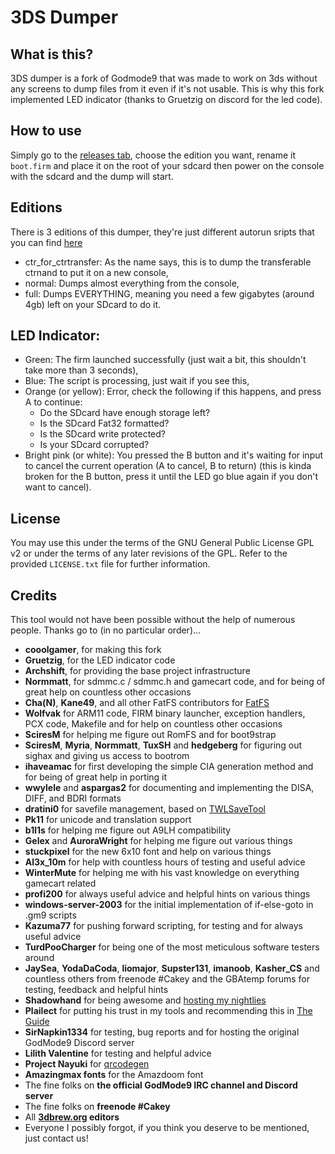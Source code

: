# 3DS Dumper

## What is this?
3DS dumper is a fork of Godmode9 that was made to work on 3ds without any screens to dump files from it even if it's not usable. This is why this fork implemented LED indicator (thanks to Gruetzig on discord for the led code).

## How to use

Simply go to the [releases tab](https://github.com/cooolgamer/3ds-dumper/releases), choose the edition you want, rename it `boot.firm` and place it on the root of your sdcard then power on the console with the sdcard and the dump will start.

## Editions
There is 3 editions of this dumper, they're just different autorun sripts that you can find [here](https://github.com/cooolgamer/3ds-dumper/tree/master/scripts)
- ctr_for_ctrtransfer: As the name says, this is to dump the transferable ctrnand to put it on a new console,
- normal: Dumps almost everything from the console,
- full: Dumps EVERYTHING, meaning you need a few gigabytes (around 4gb) left on your SDcard to do it.

## LED Indicator:
- Green: The firm launched successfully (just wait a bit, this shouldn't take more than 3 seconds),
- Blue: The script is processing, just wait if you see this,
- Orange (or yellow): Error, check the following if this happens, and press A to continue:
  - Do the SDcard have enough storage left?
  - Is the SDcard Fat32 formatted?
  - Is the SDcard write protected?
  - Is your SDcard corrupted?
- Bright pink (or white): You pressed the B button and it's waiting for input to cancel the current operation (A to cancel, B to return) (this is kinda broken for the B button, press it until the LED go blue again if you don't want to cancel).

## License
You may use this under the terms of the GNU General Public License GPL v2 or under the terms of any later revisions of the GPL. Refer to the provided `LICENSE.txt` file for further information.

## Credits
This tool would not have been possible without the help of numerous people. Thanks go to (in no particular order)...
* **cooolgamer**, for making this fork
* **Gruetzig**, for the LED indicator code
* **Archshift**, for providing the base project infrastructure
* **Normmatt**, for sdmmc.c / sdmmc.h and gamecart code, and for being of great help on countless other occasions
* **Cha(N)**, **Kane49**, and all other FatFS contributors for [FatFS](http://elm-chan.org/fsw/ff/00index_e.html)
* **Wolfvak** for ARM11 code, FIRM binary launcher, exception handlers, PCX code, Makefile and for help on countless other occasions
* **SciresM** for helping me figure out RomFS and for boot9strap
* **SciresM**, **Myria**, **Normmatt**, **TuxSH** and **hedgeberg** for figuring out sighax and giving us access to bootrom
* **ihaveamac** for first developing the simple CIA generation method and for being of great help in porting it
* **wwylele** and **aspargas2** for documenting and implementing the DISA, DIFF, and BDRI formats
* **dratini0** for savefile management, based on [TWLSaveTool](https://github.com/TuxSH/TWLSaveTool/)
* **Pk11** for unicode and translation support
* **b1l1s** for helping me figure out A9LH compatibility
* **Gelex** and **AuroraWright** for helping me figure out various things
* **stuckpixel** for the new 6x10 font and help on various things
* **Al3x_10m** for help with countless hours of testing and useful advice
* **WinterMute** for helping me with his vast knowledge on everything gamecart related
* **profi200** for always useful advice and helpful hints on various things
* **windows-server-2003** for the initial implementation of if-else-goto in .gm9 scripts
* **Kazuma77** for pushing forward scripting, for testing and for always useful advice
* **TurdPooCharger** for being one of the most meticulous software testers around
* **JaySea**, **YodaDaCoda**, **liomajor**, **Supster131**, **imanoob**, **Kasher_CS** and countless others from freenode #Cakey and the GBAtemp forums for testing, feedback and helpful hints
* **Shadowhand** for being awesome and [hosting my nightlies](https://d0k3.secretalgorithm.com/)
* **Plailect** for putting his trust in my tools and recommending this in [The Guide](https://3ds.guide/)
* **SirNapkin1334** for testing, bug reports and for hosting the original GodMode9 Discord server
* **Lilith Valentine** for testing and helpful advice
* **Project Nayuki** for [qrcodegen](https://github.com/nayuki/QR-Code-generator)
* **Amazingmax fonts** for the Amazdoom font
* The fine folks on **the official GodMode9 IRC channel and Discord server**
* The fine folks on **freenode #Cakey**
* All **[3dbrew.org](https://www.3dbrew.org/wiki/Main_Page) editors**
* Everyone I possibly forgot, if you think you deserve to be mentioned, just contact us!
